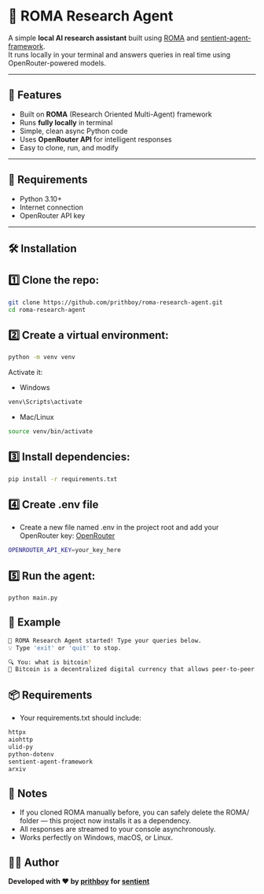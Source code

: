 # 🤖 ROMA Research Agent

A simple **local AI research assistant** built using [ROMA](https://github.com/sentient-agi/ROMA) and [sentient-agent-framework](https://pypi.org/project/sentient-agent-framework/).  
It runs locally in your terminal and answers queries in real time using OpenRouter-powered models.

---

## 🚀 Features

- Built on **ROMA** (Research Oriented Multi-Agent) framework  
- Runs **fully locally** in terminal  
- Simple, clean async Python code  
- Uses **OpenRouter API** for intelligent responses  
- Easy to clone, run, and modify


---

## 🧰 Requirements
- Python 3.10+
- Internet connection
- OpenRouter API key

---

## 🛠️ Installation

## 1️⃣ Clone the repo:
```bash
git clone https://github.com/prithboy/roma-research-agent.git
cd roma-research-agent
```

## 2️⃣ Create a virtual environment:
```bash
python -m venv venv
```
Activate it:
* Windows
```bash
venv\Scripts\activate
```
* Mac/Linux
```bash
source venv/bin/activate
```

## 3️⃣ Install dependencies:
```bash
pip install -r requirements.txt
```

## 4️⃣ Create .env file
* Create a new file named .env in the project root and add your OpenRouter key: [OpenRouter](https://openrouter.ai/)
```bash
OPENROUTER_API_KEY=your_key_here
```

## 5️⃣ Run the agent:
```bash
python main.py
```

## 👾 Example
```bash
🤖 ROMA Research Agent started! Type your queries below.
💡 Type 'exit' or 'quit' to stop.

🔍 You: what is bitcoin?
💬 Bitcoin is a decentralized digital currency that allows peer-to-peer transactions...
```

## 📦 Requirements
* Your requirements.txt should include:
```bash
httpx
aiohttp
ulid-py
python-dotenv
sentient-agent-framework
arxiv
```

## 🧠 Notes
* If you cloned ROMA manually before, you can safely delete the ROMA/ folder — this project now installs it as a dependency.
* All responses are streamed to your console asynchronously.
* Works perfectly on Windows, macOS, or Linux.

## 👨‍💻 Author
 **Developed with ❤️ by [prithboy](https://x.com/Prith_boy) for [sentient](https://x.com/SentientAGI)**
